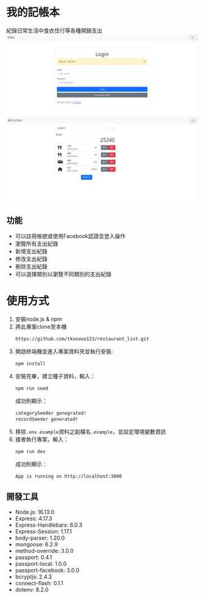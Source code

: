 # 我的記帳本
紀錄日常生活中食衣住行等各種開銷支出
![image](https://github.com/tkooooo123/expense-tracker/blob/master/photos/photo1.JPG)
![image](https://github.com/tkooooo123/expense-tracker/blob/master/photos/photo2.JPG)
## 功能
- 可以註冊帳號或使用Facebook認證並登入操作
- 瀏覽所有支出紀錄
- 新增支出紀錄
- 修改支出紀錄
- 刪除支出紀錄
- 可以選擇類別以瀏覽不同類別的支出紀錄

# 使用方式
1. 安裝node.js & npm
2. 將此專案clone至本機
   ```Bash
   https://github.com/tkooooo123/restaurant_list.git
   ```
3. 開啟終端機並進入專案資料夾並執行安裝:
   ```Bash
   npm install
   ```
4. 安裝完畢，建立種子資料，輸入：
   ```Bash
   npm run seed
   ```
   成功則顯示：
   ```Bash
   categorySeeder genegrated!
   recordSeeder generated!
   ```
5. 移除`.env.example`資料之副檔名`.example`，並設定環境變數資訊  
6. 接者執行專案，輸入：
   ```Bash
   npm run dev
   ```
   成功則顯示：
   ```Bash
   App is running on http://localhost:3000

   ```
## 開發工具
- Node.js: 16.13.0
- Express: 4.17.3
- Express-Handlebars: 6.0.3
- Express-Session: 1.17.1
- body-parser: 1.20.0
- mongoose: 6.2.9
- method-override: 3.0.0
- passport: 0.4.1
- passport-local: 1.0.0
- passport-facebook: 3.0.0
- bcryptjs: 2.4.3
- connect-flash: 0.1.1
- dotenv: 8.2.0
